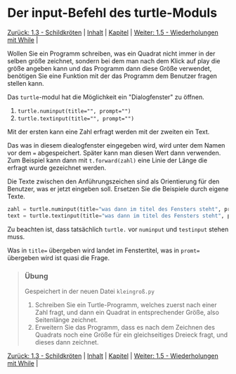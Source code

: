 # Der input-Befehl des turtle-Moduls

[Zurück: 1.3 - Schildkröten](Turtle.md) |  [Inhalt](README.md) |  [Kapitel](turtlekapitel.md) |  [Weiter: 1.5 - Wiederholungen mit While](Wiederholungenwhile.md) | 

Wollen Sie ein Programm schreiben, was ein Quadrat nicht immer in der selben größe zeichnet, sondern bei dem man nach dem Klick auf play die größe angeben kann und das Programm dann diese Größe verwendet, benötigen Sie eine Funktion mit der das Programm dem Benutzer fragen stellen kann.

Das `turtle`-modul hat die Möglichkeit ein "Dialogfenster" zu öffnen.

1. `turtle.numinput(title="", prompt="")`
2. `turtle.textinput(title="", prompt="")`

Mit der ersten kann eine Zahl erfragt werden mit der zweiten ein Text.

Das was in diesem diealogfenster eingegeben wird, wird unter dem Namen vor dem `=` abgespeichert. Später kann man diesen Wert dann verwenden. Zum Beispiel kann dann mit `t.forward(zahl)` eine Linie der Länge die erfragt wurde gezeichnet werden.

Die Texte zwischen den Anführungszeichen sind als Orientierung für den Benutzer, was er jetzt eingeben soll. Ersetzen Sie die Beispiele durch eigene Texte.

```python
zahl = turtle.numinput(title="was dann im titel des Fensters steht", prompt="Welche Frage vor dem Eingabefeld steht")
text = turtle.textinput(title="was dann im titel des Fensters steht", prompt="Welche Frage vor dem Eingabefeld steht")
```

Zu beachten ist, dass tatsächlich `turtle.` vor `numinput` und `testinput` stehen muss.

Was in `title=` übergeben wird landet im Fenstertitel, was in `promt=` übergeben wird ist quasi die Frage.

> ### Übung
>
> Gespeichert in der neuen Datei `kleingroß.py`
>
> 1. Schreiben Sie ein Turtle-Programm, welches zuerst nach einer Zahl fragt, und dann ein Quadrat in entsprechender Größe, also Seitenlänge zeichnet.
> 2. Erweitern Sie das Programm, dass es nach dem Zeichnen des Quadrats noch eine Größe für ein gleichseitiges Dreieck fragt, und dieses dann zeichnet.

[Zurück: 1.3 - Schildkröten](Turtle.md) |  [Inhalt](README.md) |  [Kapitel](turtlekapitel.md) |  [Weiter: 1.5 - Wiederholungen mit While](Wiederholungenwhile.md) | 
